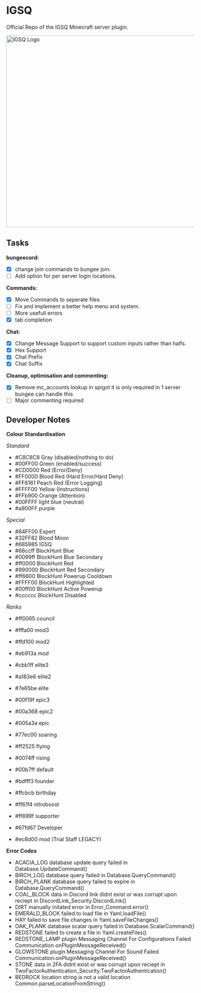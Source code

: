 # IGSQ
Official Repo of the IGSQ Minecraft server plugin.

<img src="https://cdn.discordapp.com/attachments/741648211164528661/746779896038293574/logo.png" alt="IGSQ Logo" width="512"/>

## Tasks

**bungeecord:**
- [x] change join commands to bungee join.
- [ ] Add option for per server login locations.

**Commands:**
- [x] Move Commands to seperate files
- [ ] Fix and implement a better help menu and system.
- [ ] More usefull errors
- [x] tab completion

**Chat:**
- [x] Change Message Support to support custom inputs rather than halfs.
- [x] Hex Support
- [x] Chat Prefix
- [x] Chat Suffix

**Cleanup, optimisation and commenting:**
- [x] Remove mc_accounts lookup in spigot it is only required in 1 server bungee can handle this
- [ ] Major commenting required

## Developer Notes

**Colour Standardisation**

*Standard*
- #C8C8C8 Gray (disabled/nothing to do)
- #00FF00 Green (enabled/success)
- #CD0000 Red (Error/Deny)
- #FF0000 Blood Red (Hard Error/Hard Deny)
- #FF6161 Peach Red (Error Logging)
- #FFFF00 Yellow (Instructions)
- #FFb900 Orange (Attention)
- #00FFFF light blue (neutral)
- #a900FF purple

*Special*
- #84FF00 Expert
- #32FF82 Blood Moon
- #685985 IGSQ
- #66ccff BlockHunt Blue
- #0099ff BlockHunt Blue Secondary
- #ff0000 BlockHunt Red
- #990000 BlockHunt Red Secondary
- #ff6600 BlockHunt Powerup Cooldown
- #FFFF00 BlockHunt Highlighted
- #00ff00 BlockHunt Active Powerup
- #cccccc BlockHunt Disabled

*Ranks*
- #ff0065 council
- #fffa00 mod3
- #ffd100 mod2
- #eb913a mod

- #cbb1ff elite3
- #a183e6 elite2
- #7e65be elite
- #00f19f epic3
- #00a368 epic2
- #005a3a epic
- #77ec00 soaring
- #ff2525 flying
- #0074ff rising
- #00b7ff default


- #bdfff3 founder
- #ffcbcb birthday
- #ff61f4 nitroboost
- #ff899f supporter

- #67fd67 Developer

- #ec8d00 mod (Trial Staff LEGACY)

**Error Codes**

- ACACIA_LOG database update query failed in Database.UpdateCommand()
- BIRCH_LOG database query failed in Database.QueryCommand()
- BIRCH_PLANK database query failed to expire in Database.QueryCommand()
- COAL_BLOCK data in Discord link didnt exist or was corrupt upon reciept in DiscordLink_Security.DiscordLink()
- DIRT manually initated error in Error_Command.error()
- EMERALD_BLOCK failed to load file in Yaml.loadFile()
- HAY failed to save file changes in Yaml.saveFileChanges()
- OAK_PLANK database scalar query failed in Database.ScalarCommand()
- REDSTONE failed to create a file in Yaml.createFiles()
- REDSTONE_LAMP plugin Messaging Channel For Configurations Failed Communication.onPluginMessageReceived()
- GLOWSTONE plugin Messaging Channel For Sound Failed Communication.onPluginMessageReceived()
- STONE data in 2FA didnt exist or was corrupt upon reciept in TwoFactorAuthentication_Security.TwoFactorAuthentication()
- BEDROCK location string is not a valid location Common.parseLocationFromString()


